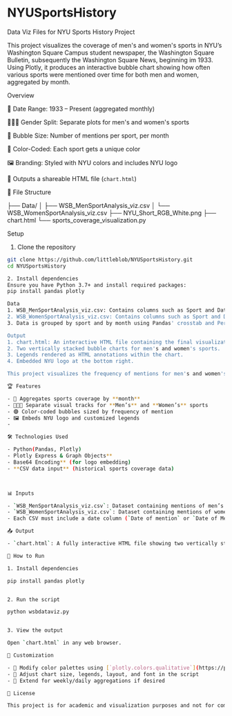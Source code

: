 # NYUSportsHistory
Data Viz Files for NYU Sports History Project

This project visualizes the coverage of men's and women's sports in NYU’s Washington Square Campus student newspaper, the Washington Square Bulletin, subsequently the Washington Square News, beginning im 1933. Using Plotly, it produces an interactive bubble chart showing how often various sports were mentioned over time for both men and women, aggregated by month.

Overview

📅 Date Range: 1933 – Present (aggregated monthly)

🧑‍🤝‍🧑 Gender Split: Separate plots for men's and women's sports

🔵 Bubble Size: Number of mentions per sport, per month

🎨 Color-Coded: Each sport gets a unique color

🖼️ Branding: Styled with NYU colors and includes NYU logo

 💾 Outputs a shareable HTML file (`chart.html`)

📁 File Structure

├── Data/
│   ├── WSB_MenSportAnalysis_viz.csv
│   └── WSB_WomenSportAnalysis_viz.csv
├── NYU_Short_RGB_White.png
├── chart.html
└── sports_coverage_visualization.py

Setup
1. Clone the repository
```bash   
git clone https://github.com/littleblob/NYUSportsHistory.git
cd NYUSportsHistory

2. Install dependencies
Ensure you have Python 3.7+ and install required packages:
pip install pandas plotly

Data
1. WSB_MenSportAnalysis_viz.csv: Contains columns such as Sport and Date of mention for men's sports. Also contains additional qualitative data such as placement of mention, intersections with other stories of interest, and notes.
2. WSB_WomenSportAnalysis_viz.csv: Contains columns such as Sport and Date of Mention for women's sports. Also contains additional qualitative data such as placement of mention, intersections with other stories of interest, and notes.
3. Data is grouped by sport and by month using Pandas' crosstab and PeriodIndex.

Output
1. chart.html: An interactive HTML file containing the final visualization.
2. Two vertically stacked bubble charts for men's and women's sports.
3. Legends rendered as HTML annotations within the chart.
4. Embedded NYU logo at the bottom right.

This project visualizes the frequency of mentions for men's and women's sports in NYU's Washington Square Campus student newspaper beginning in 1933, based on monthly aggregation of article mentions. The output is a dynamic, interactive bubble chart created with Plotly.

🏆 Features

- 📅 Aggregates sports coverage by **month**
- 🧑‍🤝‍🧑 Separate visual tracks for **Men’s** and **Women’s** sports
- 🟣 Color-coded bubbles sized by frequency of mention
- 🖼️ Embeds NYU logo and customized legends
-

🛠️ Technologies Used

- Python(Pandas, Plotly)
- Plotly Express & Graph Objects**
- Base64 Encoding** (for logo embedding)
- **CSV data input** (historical sports coverage data)



📊 Inputs

- `WSB_MenSportAnalysis_viz.csv`: Dataset containing mentions of men’s sports.
- `WSB_WomenSportAnalysis_viz.csv`: Dataset containing mentions of women’s sports.
- Each CSV must include a date column (`Date of mention` or `Date of Mention`) and a `Sport` column.

📤 Output

- `chart.html`: A fully interactive HTML file showing two vertically stacked bubble charts, one for men's sports and one for women's, color-coded and labeled with custom legends.

🚀 How to Run

1. Install dependencies

pip install pandas plotly


2. Run the script

python wsbdataviz.py


3. View the output

Open `chart.html` in any web browser.

🎨 Customization

- 🎨 Modify color palettes using [`plotly.colors.qualitative`](https://plotly.com/python/discrete-color/)
- 🧩 Adjust chart size, legends, layout, and font in the script
- 📅 Extend for weekly/daily aggregations if desired

📜 License

This project is for academic and visualization purposes and not for commercial use. Contact the project maintainer for inquiries about distribution or reuse.

